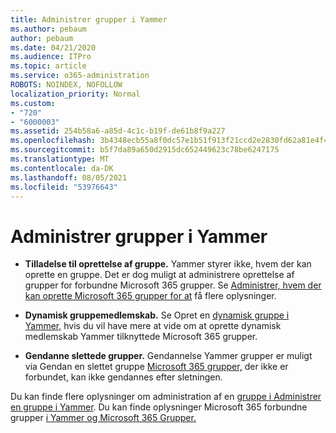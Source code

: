 ```yaml
---
title: Administrer grupper i Yammer
ms.author: pebaum
author: pebaum
ms.date: 04/21/2020
ms.audience: ITPro
ms.topic: article
ms.service: o365-administration
ROBOTS: NOINDEX, NOFOLLOW
localization_priority: Normal
ms.custom:
- "720"
- "6000003"
ms.assetid: 254b58a6-a85d-4c1c-b19f-de61b8f9a227
ms.openlocfilehash: 3b4348ecb55a8f0dc57e1b51f913f21ccd2e2830fd62a81e4f47a77ef371a226
ms.sourcegitcommit: b5f7da89a650d2915dc652449623c78be6247175
ms.translationtype: MT
ms.contentlocale: da-DK
ms.lasthandoff: 08/05/2021
ms.locfileid: "53976643"
---
```

# <a name="manage-groups-in-yammer"></a>Administrer grupper i Yammer

- **Tilladelse til oprettelse af gruppe.** Yammer styrer ikke, hvem der kan oprette en gruppe. Det er dog muligt at administrere oprettelse af grupper for forbundne Microsoft 365 grupper. Se [Administrer, hvem der kan oprette Microsoft 365 grupper for at](https://docs.microsoft.com/microsoft-365/admin/create-groups/manage-creation-of-groups) få flere oplysninger.

- **Dynamisk gruppemedlemskab.** Se Opret en [dynamisk gruppe i Yammer,](https://docs.microsoft.com/yammer/manage-yammer-groups/create-a-dynamic-group) hvis du vil have mere at vide om at oprette dynamisk medlemskab Yammer tilknyttede Microsoft 365 grupper.

- **Gendanne slettede grupper.** Gendannelse Yammer grupper er muligt via Gendan en slettet gruppe [Microsoft 365 grupper,](https://docs.microsoft.com/microsoft-365/admin/create-groups/restore-deleted-group) der ikke er forbundet, kan ikke gendannes efter sletningen.

Du kan finde flere oplysninger om administration af en [gruppe i Administrer en gruppe i Yammer](https://support.office.com/article/Manage-a-group-in-Yammer-6e05c6d6-5548-4c88-89cd-e6757a514ef2). Du kan finde oplysninger Microsoft 365 forbundne grupper [i Yammer og Microsoft 365 Grupper.](https://docs.microsoft.com/yammer/manage-yammer-groups/yammer-and-office-365-groups)
  